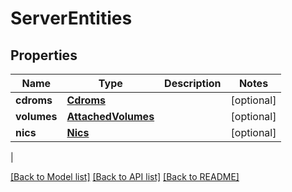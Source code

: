 # ServerEntities

## Properties
| Name | Type | Description | Notes |
------------ | ------------- | ------------- | -------------
| **cdroms** | [**Cdroms**](Cdroms.md) |  | [optional] 
**volumes** | [**AttachedVolumes**](AttachedVolumes.md) |  | [optional] 
**nics** | [**Nics**](Nics.md) |  | [optional] 
 |

[[Back to Model list]](../README.md#documentation-for-models) [[Back to API list]](../README.md#documentation-for-api-endpoints) [[Back to README]](../README.md)


